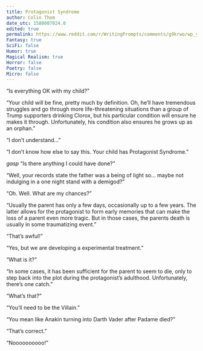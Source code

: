 ```yaml
---
title: Protagonist Syndrome
author: Colin Thom
date_utc: 1588087024.0
edited: true
permalink: https://www.reddit.com/r/WritingPrompts/comments/g9krwo/wp_you_just_gave_birth_your_son_has_a_colored/
Fantasy: true
SciFi: false
Humor: true
Magical Realism: true
Horror: false
Poetry: false
Micro: false
---
```

“Is everything OK with my child?”

“Your child will be fine, pretty much by definition. Oh, he’ll have tremendous struggles and go through more life-threatening situations than a group of Trump supporters drinking Clorox, but his particular condition will ensure he makes it through. Unfortunately, his condition also ensures he grows up as an orphan.”

“I don’t understand...”

“I don’t know how else to say this. Your child has Protagonist Syndrome.”

*gasp* “Is there anything I could have done?”

“Well, your records state the father was a being of light so... maybe not indulging in a one night stand with a demigod?”

“Oh. Well. What are my chances?”

“Usually the parent has only a few days, occasionally up to a few years. The latter allows for the protagonist to form early memories that can make the loss of a parent even more tragic. But in those cases, the parents death is usually in some traumatizing event.”

“That’s awful!”

“Yes, but we are developing a experimental treatment.”

“What is it?”

“In some cases, it has been sufficient for the parent to seem to die, only to step back into the plot during the protagonist’s adulthood. Unfortunately, there’s one catch.”

“What’s that?”

“You’ll need to be the Villain.”

“You mean like Anakin turning into Darth Vader after Padame died?”

“That’s correct.”

“Noooooooooo!”
